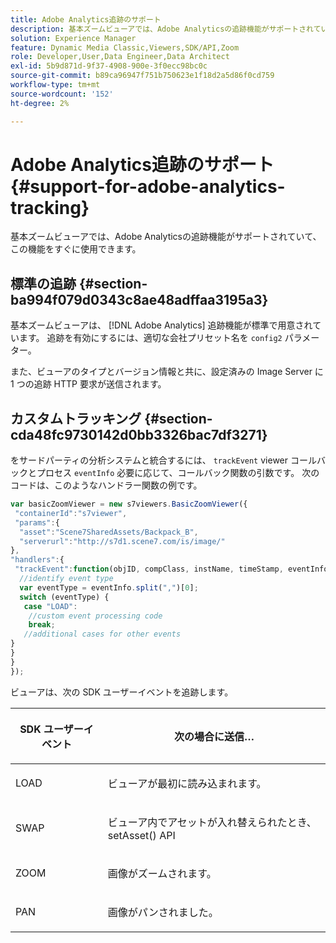 ```yaml
---
title: Adobe Analytics追跡のサポート
description: 基本ズームビューアでは、Adobe Analyticsの追跡機能がサポートされていて、この機能をすぐに使用できます。
solution: Experience Manager
feature: Dynamic Media Classic,Viewers,SDK/API,Zoom
role: Developer,User,Data Engineer,Data Architect
exl-id: 5b9d871d-9f37-4908-900e-3f0ecc98bc0c
source-git-commit: b89ca96947f751b750623e1f18d2a5d86f0cd759
workflow-type: tm+mt
source-wordcount: '152'
ht-degree: 2%

---
```


# Adobe Analytics追跡のサポート{#support-for-adobe-analytics-tracking}

基本ズームビューアでは、Adobe Analyticsの追跡機能がサポートされていて、この機能をすぐに使用できます。

## 標準の追跡 {#section-ba994f079d0343c8ae48adffaa3195a3}

基本ズームビューアは、 [!DNL Adobe Analytics] 追跡機能が標準で用意されています。 追跡を有効にするには、適切な会社プリセット名を `config2` パラメーター。

また、ビューアのタイプとバージョン情報と共に、設定済みの Image Server に 1 つの追跡 HTTP 要求が送信されます。

## カスタムトラッキング {#section-cda48fc9730142d0bb3326bac7df3271}

をサードパーティの分析システムと統合するには、 `trackEvent` viewer コールバックとプロセス `eventInfo` 必要に応じて、コールバック関数の引数です。 次のコードは、このようなハンドラー関数の例です。

```javascript {.line-numbers}
var basicZoomViewer = new s7viewers.BasicZoomViewer({ 
 "containerId":"s7viewer", 
 "params":{ 
  "asset":"Scene7SharedAssets/Backpack_B", 
  "serverurl":"http://s7d1.scene7.com/is/image/" 
}, 
"handlers":{ 
 "trackEvent":function(objID, compClass, instName, timeStamp, eventInfo) { 
  //identify event type 
  var eventType = eventInfo.split(",")[0]; 
  switch (eventType) { 
   case "LOAD": 
    //custom event processing code 
    break; 
   //additional cases for other events 
} 
} 
} 
});
```

ビューアは、次の SDK ユーザーイベントを追跡します。

<table id="table_5D090E6614974D968E1A93B5727D859C"> 
 <thead> 
  <tr> 
   <th colname="col1" class="entry"> <p>SDK ユーザーイベント </p> </th> 
   <th colname="col2" class="entry"> <p>次の場合に送信… </p> </th> 
  </tr> 
 </thead>
 <tbody> 
  <tr> 
   <td colname="col1"> <p> <span class="codeph"> LOAD </span> </p> </td> 
   <td colname="col2"> <p>ビューアが最初に読み込まれます。 </p> </td> 
  </tr> 
  <tr> 
   <td colname="col1"> <p> <span class="codeph"> SWAP </span> </p> </td> 
   <td colname="col2"> <p>ビューア内でアセットが入れ替えられたとき、 <span class="codeph"> setAsset() </span> API </p> </td> 
  </tr> 
  <tr> 
   <td colname="col1"> <p> <span class="codeph"> ZOOM </span> </p> </td> 
   <td colname="col2"> <p> 画像がズームされます。 </p> </td> 
  </tr> 
  <tr> 
   <td colname="col1"> <p> <span class="codeph"> PAN </span> </p> </td> 
   <td colname="col2"> <p>画像がパンされました。 </p> </td> 
  </tr> 
 </tbody> 
</table>
